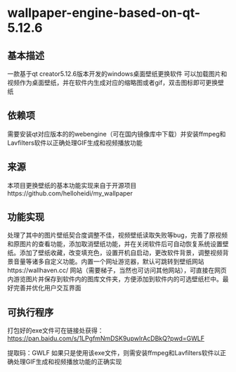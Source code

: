 # wallpaper-engine-based-on-qt-5.12.6

## 基本描述
一款基于qt creator5.12.6版本开发的windows桌面壁纸更换软件
可以加载图片和视频作为桌面壁纸，并在软件内生成对应的缩略图或者gif，双击图标即可更换壁纸

## 依赖项
需要安装qt对应版本的的webengine（可在国内镜像库中下载）并安装ffmpeg和Lavfilters软件以正确处理GIF生成和视频播放功能

## 来源
本项目更换壁纸的基本功能实现来自于开源项目https://github.com/helloheidi/my_wallpaper

## 功能实现
处理了其中的图片壁纸契合度调整不佳，视频壁纸读取失败等bug，完善了原视频和原图片的查看功能，添加取消壁纸功能，并在关闭软件后可自动恢复系统设置壁纸。添加了壁纸收藏，改变填充色，设置开机自启动，更改软件背景，调整视频背景音量等诸多自定义功能。内置一个网址游览器，默认可跳转到壁纸网站https://wallhaven.cc/
网站（需要梯子，当然也可访问其他网站），可直接在网页内游览图片并保存到软件内的图库文件夹，方便添加到软件内的可选壁纸栏中。最好完善并优化用户交互界面

## 可执行程序
打包好的exe文件可在链接处获得：https://pan.baidu.com/s/1LPgfmNmDSK9upwIrAcDBkQ?pwd=GWLF

提取码：GWLF
如果只是使用该exe文件，则需安装ffmpeg和Lavfilters软件以正确处理GIF生成和视频播放功能的正确实现


